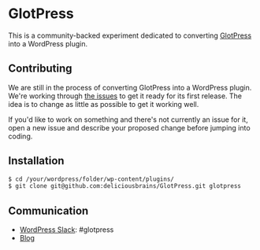 # GlotPress

This is a community-backed experiment dedicated to converting [GlotPress](https://github.com/GlotPress/GlotPress) into a WordPress plugin.

## Contributing

We are still in the process of converting GlotPress into a WordPress plugin. We're working through [the issues](https://github.com/deliciousbrains/GlotPress/milestones/1.0) to get it ready for its first release. The idea is to change as little as possible to get it working well.

If you'd like to work on something and there's not currently an issue for it, open a new issue and describe your proposed change before jumping into coding.

## Installation

```bash
$ cd /your/wordpress/folder/wp-content/plugins/
$ git clone git@github.com:deliciousbrains/GlotPress.git glotpress
```

## Communication

* [WordPress Slack](https://chat.wordpress.org/): #glotpress
* [Blog](http://blog.glotpress.org/)
